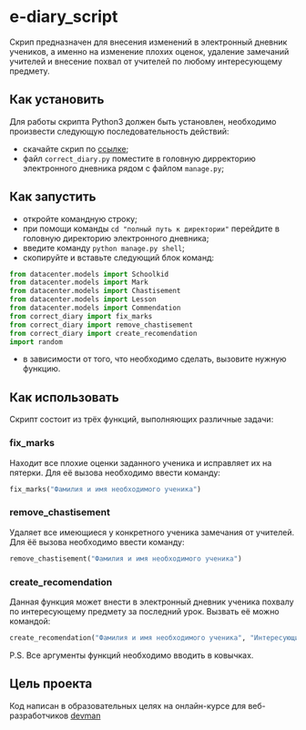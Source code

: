 # e-diary_script

Скрип предназначен для внесения изменений в электронный дневник учеников, а именно на изменение плохих оценок, удаление замечаний учителей и внесение похвал от учителей по любому интересующему предмету.

## Как установить

Для работы скрипта Python3 должен быть установлен, необходимо произвести следующую последовательность действий:

* скачайте скрип по [ссылке](https://github.com/KamenevArtem/e-diary_script);
* файл `correct_diary.py` поместите в головную дирректорию электронного дневника рядом с файлом `manage.py`;

## Как запустить

* откройте командную строку;
* при помощи команды `cd "полный путь к директории"` перейдите в головную директорию электронного дневника;
* введите команду `python manage.py shell`;
* скопируйте и вставьте следующий блок команд:
```python
from datacenter.models import Schoolkid
from datacenter.models import Mark
from datacenter.models import Chastisement
from datacenter.models import Lesson
from datacenter.models import Commendation
from correct_diary import fix_marks
from correct_diary import remove_chastisement
from correct_diary import create_recomendation
import random
```
* в зависимости от того, что необходимо сделать, вызовите нужную функцию.

## Как использовать

Скрипт состоит из трёх функций, выполняющих различные задачи:

### fix_marks

Находит все плохие оценки заданного ученика и исправляет их на пятерки. Для её вызова необходимо ввести команду:

```python
fix_marks("Фамилия и имя необходимого ученика")
```

### remove_chastisement

Удаляет все имеющиеся у конкретного ученика замечания от учителей. Для ёё вызова необходимо ввести команду:

```python
remove_chastisement("Фамилия и имя необходимого ученика")
```

### create_recomendation

Данная функция может внести в электронный дневник ученика похвалу по интересующему предмету за последний урок. Вызвать её можно командой:

```python
create_recomendation("Фамилия и имя необходимого ученика", "Интересующий предмет")
```

P.S. Все аргументы функций необходимо вводить в ковычках.

## Цель проекта

Код написан в образовательных целях на онлайн-курсе для веб-разработчиков [devman](https://devman.org/)